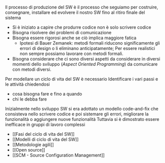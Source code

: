 Il processo di produzione del SW è il processo che seguiamo per costruire, consegnare, installare ed evolvere il nostro SW fino al ritiro finale del sistema

- Si è iniziato a capire che produrre codice non è solo scrivere codice
- Bisogna risolvere dei problemi di comunicazione 
- Bisogna essere rigorosi anche se ciò implica maggiore fatica
	- Ipotesi di Bauer Zemanek: metodi formali riducono significamente gli errori di design o li eliminano anticipatamente; 
	Per essere realistici non sempre possiamo lavorare con metodi formali.
- Bisogna considerare che ci sono diversi aspetti da considerare in diversi momenti dello sviluppo (_Aspect Oriented Programming_) da comunicare con metodi diversi.

Per modellare un ciclo di vita del SW è necessario
Identificare i vari passi e le attività chiedendosi
- cosa bisogna fare e fino a quando
- chi le debba fare

Inizialmente nello sviluppo SW si era adottato un modello code-and-fix che consisteva nello scrivere codice e poi sistemare gli errori, migliorare la funzionalità o aggiungere nuove funzionalità
Tuttavia si è dimostrato essere inefficace in gruppi di lavoro complessi

- [[Fasi del ciclo di vita del SW]]
- [[Modelli di ciclo di vita del SW]]
- [[Metodologie agili]]
- [[Open source]]
- [[SCM - Source Configuration Management]]